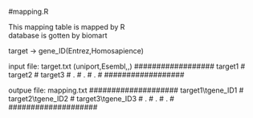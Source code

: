 #mapping.R

This mapping table is mapped by R  
database is gotten by biomart

target -> gene_ID(Entrez,Homosapience)

input file: target.txt (uniport,Esembl,,)
##################
target1          #
target2          #
target3          #
.                #
.                #
.                #
##################

outpue file: mapping.txt
####################
target1\tgene_ID1  #
target2\tgene_ID2  #
target3\tgene_ID3  #
.                  #
.                  #
.                  #
####################
